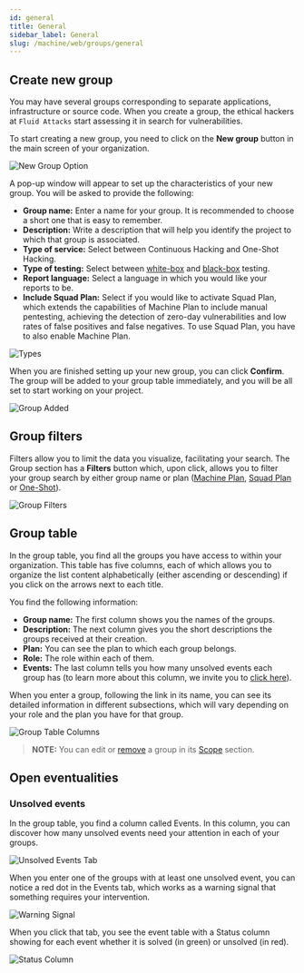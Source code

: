 ```yaml
---
id: general
title: General
sidebar_label: General
slug: /machine/web/groups/general
---
```


## Create new group

You may have several
groups corresponding to
separate applications,
infrastructure or source code.
When you create a group,
the ethical hackers at
`Fluid Attacks` start
assessing it in search
for vulnerabilities.

To start creating a new group,
you need to click on the
**New group** button in the
main screen of your organization.

![New Group Option](https://res.cloudinary.com/fluid-attacks/image/upload/v1667248754/docs/web/groups/general/new_group.png)

A pop-up window will appear
to set up the characteristics
of your new group.
You will be asked to provide
the following:

- **Group name:**
  Enter a name for your group.
  It is recommended to choose a
  short one that is easy to remember.
- **Description:**
  Write a description that
  will help you identify the
  project to which that
  group is associated.
- **Type of service:**
  Select between Continuous
  Hacking and One-Shot Hacking.
- **Type of testing:**
  Select between [white-box](/about/glossary/#white-box)
  and [black-box](https://docs.fluidattacks.com/about/glossary/#black-box)
  testing.
- **Report language:**
  Select a language in which
  you would like your reports
  to be.
- **Include Squad Plan:**
  Select if you would like
  to activate Squad Plan,
  which extends the capabilities
  of Machine Plan to include
  manual pentesting,
  achieving the detection of
  zero-day vulnerabilities
  and low rates of false
  positives and false negatives.
  To use Squad Plan,
  you have to also enable
  Machine Plan.

![Types](https://res.cloudinary.com/fluid-attacks/image/upload/v1649258581/docs/web/groups/general/creation_pop_up_window.png)

When you are finished
setting up your new group,
you can click **Confirm**.
The group will be added to
your group table immediately,
and you will be all set to
start working on your project.

![Group Added](https://res.cloudinary.com/fluid-attacks/image/upload/v1667249840/docs/web/groups/general/added_new_group.png)

## Group filters

Filters allow you to limit
the data you visualize,
facilitating your search.
The Group section has a
**Filters** button which,
upon click,
allows you to filter your
group search by either group
name or plan
([Machine Plan](/about/faq/machine),
[Squad Plan](/about/faq) or
[One-Shot](/about/faq/estimation#one-shot-hacking-per-project)).

![Group Filters](https://res.cloudinary.com/fluid-attacks/image/upload/v1667250616/docs/web/groups/general/group_filtes.png)

## Group table

In the group table,
you find all the groups you
have access to within your
organization.
This table has five columns,
each of which allows you to
organize the list content
alphabetically (either
ascending or descending) if
you click on the arrows next
to each title.

You find the following information:

- **Group name:**
  The first column shows you
  the names of the groups.
- **Description:**
  The next column gives you the
  short descriptions the groups
  received at their creation.
- **Plan:**
  You can see the plan to which each
  group belongs.
- **Role:**
  The role within each of them.
- **Events:**
  The last column tells you how
  many unsolved events each group
  has (to learn more about this column,
  we invite you to
  [click here](/machine/web/groups/general#unsolved-events)).

When you enter a group,
following the link in its name,
you can see its detailed information
in different subsections,
which will vary depending on
your role and the plan you have
for that group.

![Group Table Columns](https://res.cloudinary.com/fluid-attacks/image/upload/v1667252083/docs/web/groups/general/group_options.png)

> **NOTE:**
> You can edit or [remove](/machine/web/groups/delete/) a group
> in its [Scope](/machine/web/groups/scope) section.

## Open eventualities

### Unsolved events

In the group table,
you find a column
called Events.
In this column,
you can discover how many
unsolved events need your
attention in each of your groups.

![Unsolved Events Tab](https://res.cloudinary.com/fluid-attacks/image/upload/v1649263029/docs/web/groups/general/unsolved_events_tab.png)

When you enter one of the
groups with at least one
unsolved event,
you can notice a red dot
in the Events tab,
which works as a warning
signal that something
requires your intervention.

![Warning Signal](https://res.cloudinary.com/fluid-attacks/image/upload/v1649263029/docs/web/groups/general/unsolved_events_warning_sig.png)

When you click that tab,
you see the event table
with a Status column showing
for each event whether it is
solved (in green) or unsolved
(in red).

![Status Column](https://res.cloudinary.com/fluid-attacks/image/upload/v1649263029/docs/web/groups/general/unsolved_events_status_column.png)
